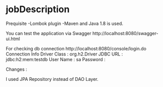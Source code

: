 # jobDescription

Prequisite -Lombok plugin -Maven and Java 1.8 is used.

You can test the application via Swagger http://localhost:8080/swagger-ui.html

For checking db connection http://localhost:8080/console/login.do Connection Info Driver Class : org.h2.Driver JDBC URL : jdbc:h2:mem:testdb User Name : sa Password :

Changes :

I used JPA Repository instead of DAO Layer. 

